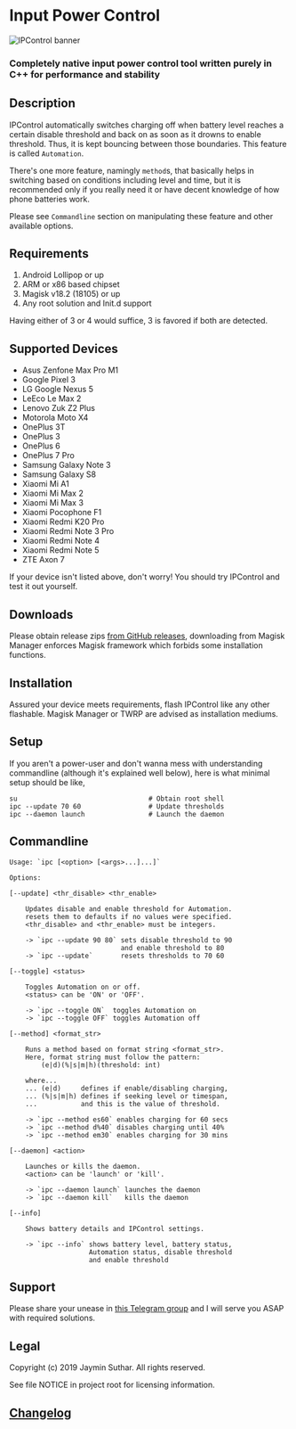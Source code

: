 # Input Power Control

![IPControl banner](https://i.imgur.com/6gyQUTZ.png)

### Completely native input power control tool written purely in C++ for performance and stability

## Description

IPControl automatically switches charging off when battery level reaches a certain
disable threshold and back on as soon as it drowns to enable threshold. Thus, it
is kept bouncing between those boundaries. This feature is called `Automation`.

There's one more feature, namingly `method`s, that basically helps in switching
based on conditions including level and time, but it is recommended only if you
really need it or have decent knowledge of how phone batteries work.

Please see `Commandline` section on manipulating these feature and other available
options.

## Requirements

1. Android Lollipop or up
2. ARM or x86 based chipset
3. Magisk v18.2 (18105) or up
4. Any root solution and Init.d support

Having either of 3 or 4 would suffice, 3 is favored if both are detected.

## Supported Devices

- Asus Zenfone Max Pro M1
- Google Pixel 3
- LG Google Nexus 5
- LeEco Le Max 2
- Lenovo Zuk Z2 Plus
- Motorola Moto X4
- OnePlus 3T
- OnePlus 3
- OnePlus 6
- OnePlus 7 Pro
- Samsung Galaxy Note 3
- Samsung Galaxy S8
- Xiaomi Mi A1
- Xiaomi Mi Max 2
- Xiaomi Mi Max 3
- Xiaomi Pocophone F1
- Xiaomi Redmi K20 Pro
- Xiaomi Redmi Note 3 Pro
- Xiaomi Redmi Note 4
- Xiaomi Redmi Note 5
- ZTE Axon 7

If your device isn't listed above, don't worry! You should try IPControl and test
it out yourself.

## Downloads

Please obtain release zips [from GitHub releases](https://github.com/Magisk-Modules-Repo/IPControl/releases),
downloading from Magisk Manager enforces Magisk framework which forbids some
installation functions.

## Installation

Assured your device meets requirements, flash IPControl like any other flashable.
Magisk Manager or TWRP are advised as installation mediums.

## Setup

If you aren't a power-user and don't wanna mess with understanding commandline
(although it's explained well below), here is what minimal setup should be like,

    su                                 # Obtain root shell
    ipc --update 70 60                 # Update thresholds
    ipc --daemon launch                # Launch the daemon

## Commandline

    Usage: `ipc [<option> [<args>...]...]`

    Options:

    [--update] <thr_disable> <thr_enable>

        Updates disable and enable threshold for Automation.
        resets them to defaults if no values were specified.
        <thr_disable> and <thr_enable> must be integers.

        -> `ipc --update 90 80` sets disable threshold to 90
                                and enable threshold to 80
        -> `ipc --update`       resets thresholds to 70 60

    [--toggle] <status>

        Toggles Automation on or off.
        <status> can be 'ON' or 'OFF'.

        -> `ipc --toggle ON`  toggles Automation on
        -> `ipc --toggle OFF` toggles Automation off

    [--method] <format_str>

        Runs a method based on format string <format_str>.
        Here, format string must follow the pattern:
            (e|d)(%|s|m|h)(threshold: int)

        where...
        ... (e|d)     defines if enable/disabling charging,
        ... (%|s|m|h) defines if seeking level or timespan,
        ...           and this is the value of threshold.

        -> `ipc --method es60` enables charging for 60 secs
        -> `ipc --method d%40` disables charging until 40%
        -> `ipc --method em30` enables charging for 30 mins

    [--daemon] <action>

        Launches or kills the daemon.
        <action> can be 'launch' or 'kill'.

        -> `ipc --daemon launch` launches the daemon
        -> `ipc --daemon kill`   kills the daemon

    [--info]

        Shows battery details and IPControl settings.

        -> `ipc --info` shows battery level, battery status,
                        Automation status, disable threshold
                        and enable threshold

## Support

Please share your unease in [this Telegram group](https://t.me/IPControl_Support)
and I will serve you ASAP with required solutions.

## Legal

Copyright (c) 2019 Jaymin Suthar. All rights reserved.

See file NOTICE in project root for licensing information.

## [Changelog](https://github.com/Magisk-Modules-Repo/IPControl/blob/master/Changelog.md)
